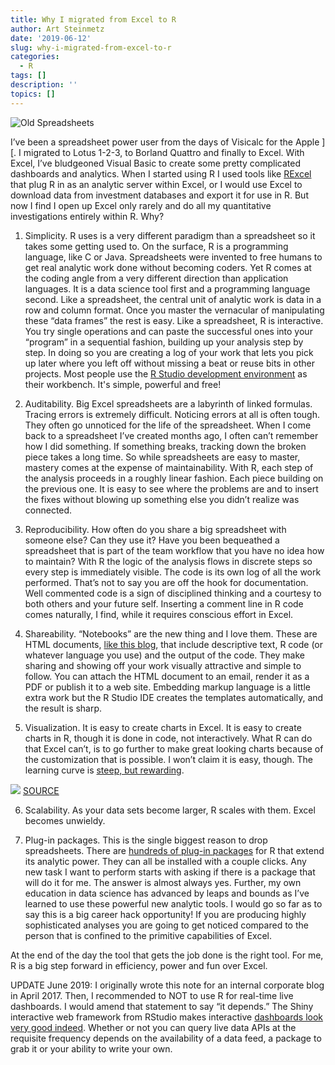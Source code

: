 ```yaml
---
title: Why I migrated from Excel to R
author: Art Steinmetz
date: '2019-06-12'
slug: why-i-migrated-from-excel-to-r
categories:
  - R
tags: []
description: ''
topics: []
---
```

![Old Spreadsheets](/img/spreadsheet_mosaic.png)

I’ve been a spreadsheet power user from the days of Visicalc for the Apple ][.  I migrated to Lotus 1-2-3, to Borland Quattro and finally to Excel.  With Excel, I’ve bludgeoned Visual Basic to create some pretty complicated dashboards and analytics.  When I started using R I used tools like [RExcel](http://rcom.univie.ac.at/) that plug R in as an analytic server within Excel, or I would use Excel to download data from investment databases and export it for use in R.  But now I find I open up Excel only rarely and do all my quantitative investigations entirely within R.  Why?

1. Simplicity.  R uses is a very different paradigm than a spreadsheet so it takes some getting used to.  On the surface, R is a programming language, like C or Java.  Spreadsheets were invented to free humans to get real analytic work done without becoming coders.  Yet R comes at the coding angle from a very different direction than application languages.  It is a data science tool first and a programming language second.  Like a spreadsheet, the central unit of analytic work is data in a row and column format.  Once you master the vernacular of manipulating these “data frames” the rest is easy.  Like a spreadsheet, R is interactive.  You try single operations and can paste the successful ones into your “program” in a sequential fashion, building up your analysis step by step.  In doing so you are creating a log of your work that lets you pick up later where you left off without missing a beat or reuse bits in other projects. Most people use the [R Studio development environment](https://www.rstudio.com/products/rstudio/) as their workbench. It's simple, powerful and free!

2. Auditability.  Big Excel spreadsheets are a labyrinth of linked formulas.  Tracing errors is extremely difficult.  Noticing errors at all is often tough.  They often go unnoticed for the life of the spreadsheet.  When I come back to a spreadsheet I’ve created months ago, I often can’t remember how I did something. If something breaks, tracking down the broken piece takes a long time.  So while spreadsheets are easy to master, mastery comes at the expense of maintainability.  With R, each step of the analysis proceeds in a roughly linear fashion.  Each piece building on the previous one.  It is easy to see where the problems are and to insert the fixes without blowing up something else you didn’t realize was connected.

3. Reproducibility.  How often do you share a big spreadsheet with someone else?  Can they use it? Have you been bequeathed a spreadsheet that is part of the team workflow that you have no idea how to maintain?  With R the logic of the analysis flows in discrete steps so every step is immediately visible.  The code is its own log of all the work performed.  That’s not to say you are off the hook for documentation.  Well commented code is a sign of disciplined thinking and a courtesy to both others and your future self.  Inserting a comment line in R code comes naturally, I find, while it requires conscious effort in Excel.

4. Shareability.  “Notebooks” are the new thing and I love them.  These are HTML documents, [like this blog](https://outsiderdata.netlify.com/), that include descriptive text, R code (or whatever language you use) and the output of the code.  They make sharing and showing off your work visually attractive and simple to follow. You can attach the HTML document to an email, render it as a PDF or publish it to a web site.  Embedding markup language is a little extra work but the R Studio IDE creates the templates automatically, and the result is sharp.

5. Visualization.  It is easy to create charts in Excel.  It is easy to create charts in R, though it is done in code, not interactively.  What R can do that Excel can’t, is to go further to make great looking charts because of the customization that is possible.  I won’t claim it is easy, though.  The learning curve is [steep, but rewarding](http://r-statistics.co/Top50-Ggplot2-Visualizations-MasterList-R-Code.html).

![](http://r-statistics.co/screenshots/ggplot_masterlist_2.png)
[SOURCE](https://r-statistics.co/Top50-Ggplot2-Visualizations-MasterList-R-Code.html)

6. Scalability.  As your data sets become larger, R scales with them.  Excel becomes unwieldy.

7. Plug-in packages.  This is the single biggest reason to drop spreadsheets.  There are [hundreds of plug-in packages](https://cran.r-project.org/web/packages/available_packages_by_name.html) for R that extend its analytic power.  They can all be installed with a couple clicks.  Any new task I want to perform starts with asking if there is a package that will do it for me.  The answer is almost always yes.  Further, my own education in data science has advanced by leaps and bounds as I’ve learned to use these powerful new analytic tools.  I would go so far as to say this is a big career hack opportunity!  If you are producing highly sophisticated analyses you are going to get noticed compared to the person that is confined to the primitive capabilities of Excel.  

At the end of the day the tool that gets the job done is the right tool.  For me, R is a big step forward in efficiency, power and fun over Excel.

UPDATE June 2019: I originally wrote this note for an internal corporate blog in April 2017.  Then, I recommended to NOT to use R for real-time live dashboards.  I would amend that statement to say “it depends.”  The Shiny interactive web framework from RStudio makes interactive [dashboards look very good indeed](https://www.rstudio.com/products/shiny/shiny-user-showcase/).  Whether or not you can query live data APIs at the requisite frequency depends on the availability of a data feed, a package to grab it or your ability to write your own. 
